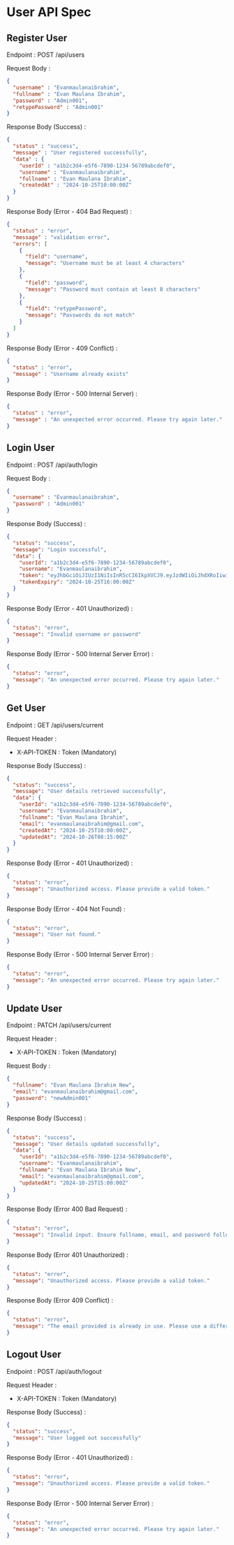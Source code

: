 # User API Spec

## Register User

Endpoint : POST /api/users

Request Body :
```json
{
  "username" : "Evanmaulanaibrahim",
  "fullname" : "Evan Maulana Ibrahim",
  "password" : "Admin001",
  "retypePassword" : "Admin001"
}
```

Response Body (Success) :
```json
{
  "status" : "success",
  "message" : "User registered successfully",
  "data" : {
    "userId" : "a1b2c3d4-e5f6-7890-1234-56789abcdef0",
    "username" : "Evanmaulanaibrahim",
    "fullname" : "Evan Maulana Ibrahim",
    "createdAt" : "2024-10-25T10:00:00Z"
  }
}
```

Response Body (Error - 404 Bad Request) :
```json
{
  "status" : "error",
  "message" : "validation error",
  "errors": [
    {
      "field": "username",
      "message": "Username must be at least 4 characters"
    },
    {
      "field": "password",
      "message": "Password must contain at least 8 characters"
    },
    {
      "field": "retypePassword",
      "message": "Passwords do not match"
    }
  ]
}
```

Response Body (Error - 409 Conflict) :
```json
{
  "status" : "error",
  "message" : "Username already exists"
}
```

Response Body (Error - 500 Internal Server) :
```json
{
  "status" : "error",
  "message" : "An unexpected error occurred. Please try again later."
}
```

## Login User

Endpoint : POST /api/auth/login

Request Body :
```json
{
  "username" : "Evanmaulanaibrahim",
  "password" : "Admin001"
}
```

Response Body (Success) :
```json
{
  "status": "success",
  "message": "Login successful",
  "data": {
    "userId": "a1b2c3d4-e5f6-7890-1234-56789abcdef0",
    "username": "Evanmaulanaibrahim",
    "token": "eyJhbGciOiJIUzI1NiIsInR5cCI6IkpXVCJ9.eyJzdWIiOiJhdXRoIiwidXNlcklkIjoiYTFiMmMzZDQtZTVmNi03ODkwLTEyMzQtNTY3ODlhYmNkZWYwIiwiaWF0IjoxNjAxMjM0NTY3LCJleHAiOjE2MDEyNzg5Njd9.W8fAsdflkQj8Fjfjls8wGdGFI0LKtf0Pqsdf-dfgJkE",
    "tokenExpiry": "2024-10-25T16:00:00Z"
  }
}
```

Response Body (Error - 401 Unauthorized) :
```json
{
  "status": "error",
  "message": "Invalid username or password"
}
```

Response Body (Error - 500 Internal Server Error) :
```json
{
  "status": "error",
  "message": "An unexpected error occurred. Please try again later."
}
```

## Get User
Endpoint : GET /api/users/current

Request Header :
- X-API-TOKEN : Token (Mandatory)

Response Body (Success) :
```json
{
  "status": "success",
  "message": "User details retrieved successfully",
  "data": {
    "userId": "a1b2c3d4-e5f6-7890-1234-56789abcdef0",
    "username": "Evanmaulanaibrahim",
    "fullname": "Evan Maulana Ibrahim",
    "email": "evanmaulanaibrahim@gmail.com",
    "createdAt": "2024-10-25T10:00:00Z",
    "updatedAt": "2024-10-26T08:15:00Z"
  }
}
```

Response Body (Error - 401 Unauthorized) :
```json
{
  "status": "error",
  "message": "Unauthorized access. Please provide a valid token."
}
```

Response Body (Error - 404 Not Found) :
```json
{
  "status": "error",
  "message": "User not found."
}
```

Response Body (Error - 500 Internal Server Error) :
```json
{
  "status": "error",
  "message": "An unexpected error occurred. Please try again later."
}
```

## Update User
Endpoint : PATCH /api/users/current

Request Header :
- X-API-TOKEN : Token (Mandatory)

Request Body :
```json
{
  "fullname": "Evan Maulana Ibrahim New",
  "email": "evanmaulanaibrahim@gmail.com",
  "password": "newAdmin001"
}
```

Response Body (Success) :
```json
{
  "status": "success",
  "message": "User details updated successfully",
  "data": {
    "userId": "a1b2c3d4-e5f6-7890-1234-56789abcdef0",
    "username": "Evanmaulanaibrahim",
    "fullname": "Evan Maulana Ibrahim New",
    "email": "evanmaulanaibrahim@gmail.com",
    "updatedAt": "2024-10-25T15:00:00Z"
  }
}
```

Response Body (Error 400 Bad Request) :
```json
{
  "status": "error",
  "message": "Invalid input. Ensure fullname, email, and password follow the required format."
}
```

Response Body (Error 401 Unauthorized) :
```json
{
  "status": "error",
  "message": "Unauthorized access. Please provide a valid token."
}
```

Response Body (Error 409 Conflict) :
```json
{
  "status": "error",
  "message": "The email provided is already in use. Please use a different email."
}
```

## Logout User
Endpoint :  POST /api/auth/logout

Request Header :
- X-API-TOKEN : Token (Mandatory)

Response Body (Success) :
```json
{
  "status": "success",
  "message": "User logged out successfully"
}
```

Response Body (Error - 401 Unauthorized) :
```json
{
  "status": "error",
  "message": "Unauthorized access. Please provide a valid token."
}
```

Response Body (Error - 500 Internal Server Error) :
```json
{
  "status": "error",
  "message": "An unexpected error occurred. Please try again later."
}
```